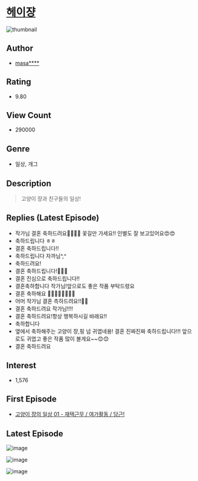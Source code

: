 # [헤이쟝](https://comic.naver.com/bestChallenge/list?titleId=769711)
![thumbnail](https://image-comic.pstatic.net/user_contents_data/challenge_comic/2021/03/24/344708/thumbnail_202x1643c5824ac_f4f7_43e8_96b0_84c1b282a987_00000639.JPEG)

## Author
- [masa****](https://comic.naver.com/artistTitle?id=344708)

## Rating
- 9.80

## View Count
- 290000

## Genre
- 일상, 개그

## Description
> 고양이 쟝과 친구들의 일상!

## Replies (Latest Episode)
- 작가님 결혼 축하드려요🎊🎉🎊🎉 꽃길만 가세요!! 인별도 잘 보고있어요😍😍
- 축하드립니다 ㅎㅎ
- 결혼 축하드립니다!!
- 축하드립니다 자까님^,^
- 축하드려요!
- 결혼 축하드립니다!🥳🥳🥳
- 결혼 진심으로 축하드립니다!!
- 결혼축하합니다 작가님!앞으로도 좋은 작품 부탁드령요
- 결혼 축하해요 👰‍♀️🤵‍♂️👏🏻👏🏻
- 어머 작가님 결혼 측하드려요!!🎉🎉
- 결혼 축하드려요 작가님!!!!
- 결혼 축하드려요!항상 행복하시길 바래요!!
- 축하합니다
- 옆에서 축하해주는 고양이 쟝,핑 넘 귀엽네용! 결혼 진짜진짜 축하드립니다!!! 앞으로도 귀엽고 좋은 작품 많이 볼게요~~😊😊
- 결혼 축하드려요

## Interest
- 1,576

## First Episode
- [고양이 쟝의 일상 01 - 재택근무 / 여가활동 / 당근!](https://comic.naver.com/bestChallenge/detail?titleId=769711&no=1)

## Latest Episode
![image](https://image-comic.pstatic.net/user_contents_data/challenge_comic/2023/01/30/344708/upload_3474863808716354146.jpeg)

![image](https://image-comic.pstatic.net/user_contents_data/challenge_comic/2023/01/30/344708/upload_7378415947576718644.jpeg)

![image](https://image-comic.pstatic.net/user_contents_data/challenge_comic/2023/01/30/344708/upload_3473177329724830819.jpeg)
